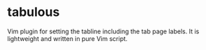 # tabulous
Vim plugin for setting the tabline including the tab page labels. It is lightweight and written in pure Vim script.
